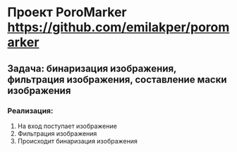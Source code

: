 # Проект PoroMarker https://github.com/emilakper/poromarker
## Задача: бинаризация изображения, фильтрация изображения, составление маски изображения
### Реализация:
1. На вход поступает изображение
2. Фильтрация изображения
3. Происходит бинаризация изображения

   

